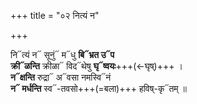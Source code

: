 +++
title = "०२ नित्यं न"

+++

नि᳓त्यं न᳓ सूनुं᳓ म᳓धु **बि᳓भ्रत उ᳓प  
क्री᳓ळन्ति** क्रीळा᳓ विद᳓थेषु **घृ᳓ष्वयः**+++(←घृष्)+++ ।  
**न᳓क्षन्ति** रुद्रा᳓ अ᳓वसा नमस्वि᳓नं  
**न᳓ मर्धन्ति** स्व᳓-तवसो+++(=बला)+++ हविष्-कृ᳓तम् ॥
